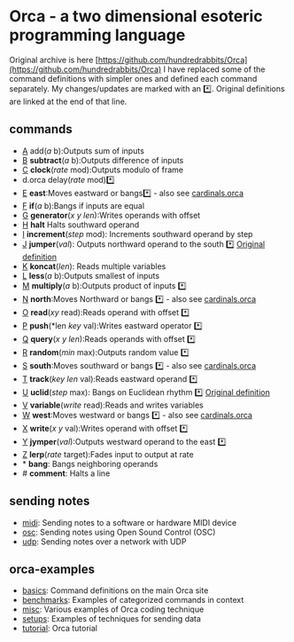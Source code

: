 # Orca - a two dimensional esoteric programming language
Original archive is here [https://github.com/hundredrabbits/Orca](https://github.com/hundredrabbits/Orca)
I have replaced some of the command definitions with simpler ones and defined each command separately.
My changes/updates are marked with an :asterisk:. Original definitions are linked at the end of that line.
## commands
* [A](https://git.sr.ht/~rabbits/orca-examples/tree/master/basics/a.orca) add(*a* b):Outputs sum of inputs
* [B](https://git.sr.ht/~rabbits/orca-examples/tree/master/basics/b.orca) **subtract**(*a* b):Outputs difference of inputs
* [C](https://git.sr.ht/~rabbits/orca-examples/tree/master/basics/c.orca) **clock**(*rate* mod):Outputs modulo of frame
* d.orca delay(*rate* mod):asterisk:
* [E](./e.orca) **east**:Moves eastward or bangs:asterisk: - also see [cardinals.orca](https://git.sr.ht/~rabbits/orca-examples/tree/master/benchmarks/cardinals.orca)
* [F](https://git.sr.ht/~rabbits/orca-examples/tree/master/basics/f.orca) **if**(*a* b):Bangs if inputs are equal
* [G](https://git.sr.ht/~rabbits/orca-examples/tree/master/basics/g.orca) **generator**(*x* *y* *len*):Writes operands with offset
* [H](https://git.sr.ht/~rabbits/orca-examples/tree/master/basics/h.orca) **halt** Halts southward operand
* [I](https://git.sr.ht/~rabbits/orca-examples/tree/master/basics/i.orca) **increment**(*step* mod): Increments southward operand by step
* [J](./j.orca) **jumper**(*val*): Outputs northward operand to the south :asterisk: [Original definition](https://git.sr.ht/~rabbits/orca-examples/tree/master/basics/j.orca)
* [K](https://git.sr.ht/~rabbits/orca-examples/tree/master/basics/k.orca) **koncat**(*len*): Reads multiple variables
* [L](https://git.sr.ht/~rabbits/orca-examples/tree/master/basics/l.orca) **less**(*a* b):Outputs smallest of inputs
* [M](./m.orca) **multiply**(*a* b):Outputs product of inputs :asterisk:
* [N](./n.orca) **north**:Moves Northward or bangs :asterisk: -  also see [cardinals.orca](https://git.sr.ht/~rabbits/orca-examples/tree/master/benchmarks/cardinals.orca)
* [O](./o.orca) **read**(*xy* read):Reads operand with offset :asterisk:
* [P](./p.orca) **push**(*len *key* val):Writes eastward operator :asterisk:
* [Q](./q.orca) **query**(*x* *y* *len*):Reads operands with offset :asterisk:
* [R](./r.orca) **random**(*min* max):Outputs random value :asterisk:
* [S](./s.orca) **south**:Moves southward or bangs :asterisk: - also see [cardinals.orca](https://git.sr.ht/~rabbits/orca-examples/tree/master/benchmarks/cardinals.orca)
* [T](./t.orca) **track**(*key* *len* val):Reads eastward operand :asterisk:
* [U](./u.orca) **uclid**(*step* max): Bangs on Euclidean rhythm :asterisk: [Original definition](https://git.sr.ht/~rabbits/orca-examples/tree/master/basics/u.orca)
* [V](https://git.sr.ht/~rabbits/orca-examples/tree/master/basics/v.orca) **variable**(*write* read):Reads and writes variables
* [W](./w.orca) **west**:Moves westward or bangs :asterisk: - also see [cardinals.orca](https://git.sr.ht/~rabbits/orca-examples/tree/master/benchmarks/cardinals.orca)
* [X](./x.orca) **write**(*x* *y* val):Writes operand with offset :asterisk:
* [Y](./y.orca) **jymper**(*val*):Outputs westward operand to the east :asterisk:
* [Z](https://git.sr.ht/~rabbits/orca-examples/tree/master/basics/z.orca) **lerp**(*rate* target):Fades input to output at rate
* \* **bang**: Bangs neighboring operands
* \# **comment**: Halts a line

## sending notes
* [midi](https://git.sr.ht/~rabbits/orca-examples/tree/master/basics/_midi.orca): Sending notes to a software or hardware MIDI device
* [osc](https://git.sr.ht/~rabbits/orca-examples/tree/master/basics/_osc.orca): Sending notes using Open Sound Control (OSC)
* [udp](https://git.sr.ht/~rabbits/orca-examples/tree/master/basics/_udp.orca): Sending notes over a network with UDP

## orca-examples
* [basics](https://git.sr.ht/~rabbits/orca-examples/tree/master/basics): Command definitions on the main Orca site
* [benchmarks](https://git.sr.ht/~rabbits/orca-examples/tree/master/benchmarks): Examples of categorized commands in context
* [misc](https://git.sr.ht/~rabbits/orca-examples/tree/master/misc): Various examples of Orca coding technique
* [setups](https://git.sr.ht/~rabbits/orca-examples/tree/master/setups): Examples of techniques for sending data 
* [tutorial](https://git.sr.ht/~rabbits/orca-examples/tree/master/tutorial): Orca tutorial 
